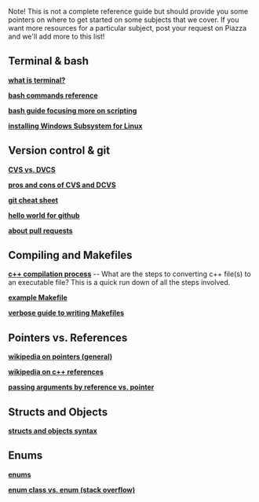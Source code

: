 Note! This is not a complete reference guide but should provide you some pointers on where to get started on some subjects that we cover. If you want more resources for a particular subject, post your request on Piazza and we'll add more to this list!

Terminal & bash
---------------------
[__what is terminal?__](https://askubuntu.com/questions/38162/what-is-a-terminal-and-how-do-i-open-and-use-it)

[__bash commands reference__](https://courses.cs.washington.edu/courses/cse390a/14au/bash.html)

[__bash guide focusing more on scripting__](https://guide.bash.academy/)

[__installing Windows Subsystem for Linux__](examples/WSL/instructions.md)

Version control & git
----------------
[__CVS vs. DVCS__](https://www.atlassian.com/blog/software-teams/version-control-centralized-dvcs)

[__pros and cons of CVS and DCVS__](https://content.intland.com/blog/sdlc/the-needs-that-version-control-systems-serve)

[__git cheat sheet__](https://www.atlassian.com/dam/jcr:8132028b-024f-4b6b-953e-e68fcce0c5fa/atlassian-git-cheatsheet.pdf)

[__hello world for github__](https://guides.github.com/activities/hello-world/)

[__about pull requests__](https://help.github.com/articles/about-pull-requests/)

Compiling and Makefiles
--------------------

[__c++ compilation process__](http://faculty.cs.niu.edu/~mcmahon/CS241/Notes/compile.html) -- What are the steps to converting c++ file(s) to an executable file? This is a quick run down of all the steps involved.

[__example Makefile__](examples/Makefile)

[__verbose guide to writing Makefiles__](https://www.cs.bu.edu/teaching/cpp/writing-makefiles/)

Pointers vs. References
----------------

[__wikipedia on pointers (general)__](https://en.wikipedia.org/wiki/Pointer_(computer_programming))

[__wikipedia on c++ references__](https://en.wikipedia.org/wiki/Reference_(C%2B%2B))

[__passing arguments by reference vs. pointer__](https://www.geeksforgeeks.org/when-do-we-pass-arguments-by-reference-or-pointer/)


Structs and Objects
-----------------

[__structs and objects syntax__](examples/structs_objs_declarations.md)


Enums
-----

[__enums__](https://github.com/isocpp/CppCoreGuidelines/blob/master/CppCoreGuidelines.md#S-enum)

[__enum class vs. enum (stack overflow)__](https://stackoverflow.com/questions/18335861/why-is-enum-class-preferred-over-plain-enum)

